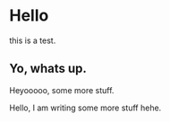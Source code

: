 # Hello

this is a test.

## Yo, whats up.


Heyooooo, some more stuff.

Hello, I am writing some more stuff hehe.

